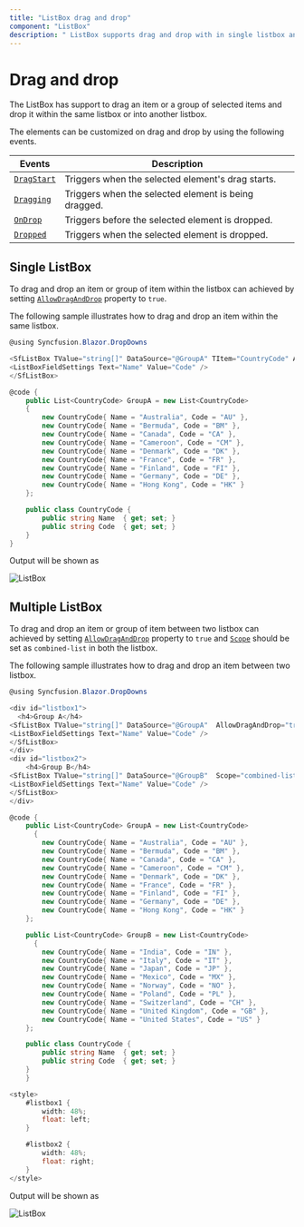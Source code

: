 ```yaml
---
title: "ListBox drag and drop"
component: "ListBox"
description: " ListBox supports drag and drop with in single listbox and between two listboxes."
---
```


# Drag and drop

The ListBox has support to drag an item or a group of selected items and drop it within the same listbox or into another listbox.

The elements can be customized on drag and drop by using the following events.

| Events | Description |
|------|------|
| [`DragStart`](https://help.syncfusion.com/cr/blazor/Syncfusion.Blazor.DropDowns.ListBoxEvents-1.html#Syncfusion_Blazor_DropDowns_ListBoxEvents_1_DragStart) | Triggers when the selected element's drag starts. |
| [`Dragging`](https://help.syncfusion.com/cr/blazor/Syncfusion.Blazor.DropDowns.ListBoxEvents-1.html#Syncfusion_Blazor_DropDowns_ListBoxEvents_1_Dragging) | Triggers when the selected element is being dragged. |
| [`OnDrop`](https://help.syncfusion.com/cr/blazor/Syncfusion.Blazor.DropDowns.ListBoxEvents-1.html#Syncfusion_Blazor_DropDowns_ListBoxEvents_1_OnDrop) | Triggers before the selected element is dropped. |
| [`Dropped`](https://help.syncfusion.com/cr/blazor/Syncfusion.Blazor.DropDowns.ListBoxEvents-1.html#Syncfusion_Blazor_DropDowns_ListBoxEvents_1_Dropped) | Triggers when the selected element is dropped. |

## Single ListBox

To drag and drop an item or group of item within the listbox can achieved by setting [`AllowDragAndDrop`](https://help.syncfusion.com/cr/blazor/Syncfusion.Blazor.DropDowns.SfListBox-2.html#Syncfusion_Blazor_DropDowns_SfListBox_2_AllowDragAndDrop) property to `true`.

The following sample illustrates how to drag and drop an item within the same listbox.

```csharp
@using Syncfusion.Blazor.DropDowns

<SfListBox TValue="string[]" DataSource="@GroupA" TItem="CountryCode" AllowDragAndDrop="true">
<ListBoxFieldSettings Text="Name" Value="Code" />
</SfListBox>

@code {
    public List<CountryCode> GroupA = new List<CountryCode>
    {
        new CountryCode{ Name = "Australia", Code = "AU" },
        new CountryCode{ Name = "Bermuda", Code = "BM" },
        new CountryCode{ Name = "Canada", Code = "CA" },
        new CountryCode{ Name = "Cameroon", Code = "CM" },
        new CountryCode{ Name = "Denmark", Code = "DK" },
        new CountryCode{ Name = "France", Code = "FR" },
        new CountryCode{ Name = "Finland", Code = "FI" },
        new CountryCode{ Name = "Germany", Code = "DE" },
        new CountryCode{ Name = "Hong Kong", Code = "HK" }
    };

    public class CountryCode {
        public string Name  { get; set; }
        public string Code  { get; set; }
    }
}

```

Output will be shown as

![ListBox](./images/drag-drop.png)

## Multiple ListBox

To drag and drop an item or group of item between two listbox can achieved by setting [`AllowDragAndDrop`](https://help.syncfusion.com/cr/blazor/Syncfusion.Blazor.DropDowns.SfListBox-2.html#Syncfusion_Blazor_DropDowns_SfListBox_2_AllowDragAndDrop) property to `true` and [`Scope`](https://help.syncfusion.com/cr/blazor/Syncfusion.Blazor.DropDowns.SfListBox-2.html#Syncfusion_Blazor_DropDowns_SfListBox_2_Scope) should be set as `combined-list` in both the listbox.

The following sample illustrates how to drag and drop an item between two listbox.

```csharp
@using Syncfusion.Blazor.DropDowns

<div id="listbox1">
  <h4>Group A</h4>
<SfListBox TValue="string[]" DataSource="@GroupA"  AllowDragAndDrop="true" Scope="combined-list" height="290px" TItem="CountryCode">
<ListBoxFieldSettings Text="Name" Value="Code" />
</SfListBox>
</div>
<div id="listbox2">
    <h4>Group B</h4>
<SfListBox TValue="string[]" DataSource="@GroupB"  Scope="combined-list" AllowDragAndDrop="true" height="290px" TItem="CountryCode">
<ListBoxFieldSettings Text="Name" Value="Code" />
</SfListBox>
</div>

@code {
    public List<CountryCode> GroupA = new List<CountryCode>
      {
        new CountryCode{ Name = "Australia", Code = "AU" },
        new CountryCode{ Name = "Bermuda", Code = "BM" },
        new CountryCode{ Name = "Canada", Code = "CA" },
        new CountryCode{ Name = "Cameroon", Code = "CM" },
        new CountryCode{ Name = "Denmark", Code = "DK" },
        new CountryCode{ Name = "France", Code = "FR" },
        new CountryCode{ Name = "Finland", Code = "FI" },
        new CountryCode{ Name = "Germany", Code = "DE" },
        new CountryCode{ Name = "Hong Kong", Code = "HK" }
    };

    public List<CountryCode> GroupB = new List<CountryCode>
      {
        new CountryCode{ Name = "India", Code = "IN" },
        new CountryCode{ Name = "Italy", Code = "IT" },
        new CountryCode{ Name = "Japan", Code = "JP" },
        new CountryCode{ Name = "Mexico", Code = "MX" },
        new CountryCode{ Name = "Norway", Code = "NO" },
        new CountryCode{ Name = "Poland", Code = "PL" },
        new CountryCode{ Name = "Switzerland", Code = "CH" },
        new CountryCode{ Name = "United Kingdom", Code = "GB" },
        new CountryCode{ Name = "United States", Code = "US" }
    };

    public class CountryCode {
        public string Name  { get; set; }
        public string Code  { get; set; }
    }
    }

<style>
    #listbox1 {
        width: 48%;
        float: left;
    }

    #listbox2 {
        width: 48%;
        float: right;
    }
</style>
```

Output will be shown as

![ListBox](./images/multiple-drag.png)